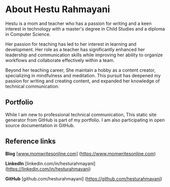 # About Hestu Rahmayani
Hestu is a mom and teacher who has a passion for writing and a keen interest in technology  with a master's degree in Child Studies and a diploma in Computer Science.

Her passion for teaching has led to her interest in learning and development. Her role as a teacher has significantly enhanced her leadership and communication skills while improving her ability to organize workflows and collaborate effectively within a team.

Beyond her teaching career, She maintain a hobby as a content creator, specializing in mindfulness and meditation. This pursuit has deepened my passion for writing and creating content, and expanded her knowledge of technical communication.

## Portfolio
While I am new to professional technical communication, This static site generator from GitHub is part of my portfolio. I am also participating in open source documentation in GitHub.

## Reference links
**Blog** [www.momwritesonline.com] (https://www.momwritesonline.com)

**LinkedIn** [linkedin.com/in/hesturahmayani] (https://linkedin.com/in/hesturahmayani)

**GitHub** [github.com/hesturahmayani] (https://github.com/hesturahmayani)
